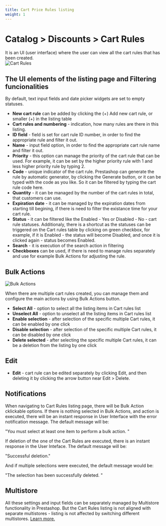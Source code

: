 ```yaml
---
title: Cart Price Rules listing
weight: 1
---
```


# Catalog > Discounts > Cart Rules
It is an UI (user interface) where the user can view all the cart rules that has been created.<br>
![Cart Rules](/static/img/cart-rules-listing.png)

## The UI elements of the listing page and Filtering funcionalities
By default, text input fields and date picker widgets are set to empty statuses.

- **New cart rule** can be added by clicking the (+) Add new cart rule, or smaller (+) in the listing table
- **Cart rules and numbering** - indication, how many rules are there in this listing.
- **ID field** - field is set for cart rule ID number, in order to find the appropriate rule and filter it out.
- **Name** - input field option, in order to find the appropriate cart rule name and filter it out.
- **Priority** - this option can manage the priority of the cart rule that can be used. For example, it can be set by the higher priority rule with 1 and less higher priority rule by typing 2.
- **Code** - unique indicator of the cart rule. Prestashop can generate the rule by automatic generator, by clicking the Generate button, or it can be typed with the code as you like. So it can be filtered by typing the cart rule code here.
- **Quantity** - it can be managed by the number of the cart rules in total, that customers can use.
- **Expiration date** - it can be managed by the expiration dates from starting till begining, if there is need to filter the existance time for your cart rule.
- **Status** - it can be filtered like the Enabled - Yes or Disabled - No - cart rule statuses. Additionaly, there is a shortcut as the statuses can be triggered on the Cart rules table by clicking on green checkbox, for example, if it is Enabled - the status will become Disabled, and once it is clicked again - status becomes Enabled.
- **Search** - it is execution of the search action in filtering
- **Checkboxes** can be used, if there is need to manage rules separately and use for example Bulk Actions for adjusting the rule.

## Bulk Actions
![Bulk Actions](/static/img/bulk-actions.png)

When there are multiple cart rules created, you can manage them and configure the main actions by using Bulk Actions button. <br>

- **Select All** - option to select all the listing items in Cart rules list
- **Unselect All** - option to unselect all the listing items in Cart rules list
- **Enable selection** - after selection of the specific multiple Cart rules, it can be enabled by one click
- **Disable selection** - after selection of the specific multiple Cart rules, it can be disabled by one click
- **Delete selected** - after selecting the specific multiple Cart rules, it can be a deletion from the listing by one click

## Edit
- **Edit** - cart rule can be edited separately by clicking Edit, and then deleting it by clicking the arrow button near Edit > Delete.

## Notifications
When navigating to Cart Rules listing page, there will be Bulk Action cklickable options. If there is nothing selected in Bulk Actions, and action is executed, there will be an instant response in User Interface with the error notification message. The default message will be:<br>

"You must select at least one item to perform a bulk action. "

If deletion of the one of the Cart Rules are executed, there is an instant response in the User Inteface. The default message will be:<br>

"Successful deletion."

And if multiple selections were executed, the default message would be:<br>

"The selection has been successfully deleted. "

## Multistore 
All these settings and input fields can be separately managed by Multistore functionality in Prestashop. But the Cart Rules listing is not aligned with separate multistores - listing is not affected by switching different multistores. [Learn more.](https://github.com/PrestaShop/prestashop-specs/blob/master/content/1.7/back-office/shop-parameters/general/maintenance.md#multistore-behavior)

